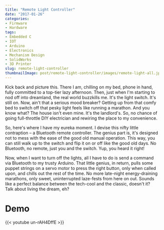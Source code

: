 ```yaml
---
title: "Remote Light Controller"
date: "2017-01-26"
categories:
- Firmware
- Hardware
tags:
- Embedded C
- IOT
- Arduino
- Electronics
- Mechanism Design
- SolidWorks
- 3D Printer
slug: remote-light-controller
thumbnailImage: post/remote-light-controller/images/remote-light-all.jpg
---
```


<!-- for peek -->
Kick back and picture this. There I am, chilling on my bed, phone in hand, 
fully committed to a top-tier lazy afternoon. Then, just when I'm starting to 
nod off into dreamland, the real world buzzkills me. It's the light switch. 
It's still on. Now, ain't that a serious mood breaker? Getting up from that 
comfy bed to switch off that pesky light feels like running a marathon. 
And you know what? The house isn't even mine. It's the landlord's. So, 
no chance of going full-throttle DIY electrician and rewiring the place 
to my convenience.

<!--more-->
So, here's where I have my eureka moment. I devise this nifty little contraption 
– a Bluetooth remote controller. The genius part is, it's designed not to mess 
with the ease of the good old manual operation. This way, you can still walk up 
to the switch and flip it on or off like the good old days. No Bluetooth, 
no remote, just you and the switch. Yup, you heard it right!

Now, when I want to turn off the lights, all I have to do is send a command 
via Bluetooth to my trusty Arduino. That little genius, in return, pulls some 
puppet strings on a servo motor to press the right button, only when called upon, 
and chills out the rest of the time. No more late-night energy-draining marathons, 
only sweet, uninterrupted laze-fests from here on out. Sounds like a perfect 
balance between the tech-cool and the classic, doesn't it? Talk about living the 
dream, eh?


# Demo
<!-- [Github](addr) -->
{{< youtube un-rAH4DffE >}}

